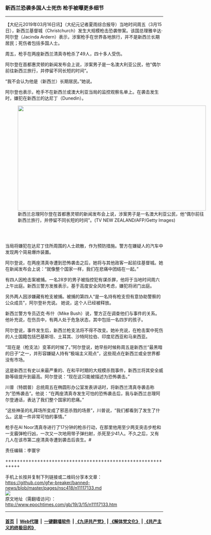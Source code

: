 ### 新西兰恐袭多国人士死伤 枪手被曝更多细节
------------------------

<p>
 【大纪元2019年03月16日讯】（大纪元记者夏雨综合报导）当地时间周五（3月15日），新西兰基督城（Christchurch）发生大规模枪击恐袭惨案。该国总理雅辛达‧阿尔登（Jacinda Ardern）表示，涉案枪手在世界各地旅行，并不是新西兰长期居民；死伤者包括多国人士。
</p>
<p>
 周五，枪手在两座新西兰清真寺枪杀了49人，四十多人受伤。
</p>
<p>
 阿尔登在首都惠灵顿的新闻发布会上说，涉案男子是一名澳大利亚公民，他“偶尔前往新西兰旅行，并停留不同长短的时间”。
</p>
<p>
 “我不会认为他是（新西兰）长期居民。”她说。
</p>
<p>
 阿尔登也表示，枪手不在新西兰或澳大利亚当局的监控观察名单上。在袭击发生时，嫌犯在新西兰的达尼丁（Dunedin）。
</p>
<figure class="wp-caption aligncenter" id="attachment_11117138" style="width: 600px">
 <a href="http://i.epochtimes.com/assets/uploads/2019/03/GettyImages-1130604686-1.jpg">
  <img alt="" class="size-large wp-image-11117138" height="336" src="http://i.epochtimes.com/assets/uploads/2019/03/GettyImages-1130604686-1-600x336.jpg" width="600"/>
 </a>
 <br/><figcaption class="wp-caption-text">
  新西兰总理阿尔登在首都惠灵顿的新闻发布会上说，涉案男子是一名澳大利亚公民，他“偶尔前往新西兰旅行，并停留不同长短的时间”。(TV NEW ZEALAND/AFP/Getty Images)
 </figcaption><br/>
</figure><br/>
<p>
 当局将嫌犯在达尼丁住所周围的人士疏散，作为预防措施。警方在嫌疑人的汽车中发现两个简易爆炸装置。
</p>
<p>
 阿尔登说，在两座清真寺遭到恐怖袭击之后，她将与其他政客一起前往基督城。她在新闻发布会上说：“就像整个国家一样，我们在悲痛中团结在一起。”
</p>
<p>
 有四人因枪击案被捕。一名28岁的男子被指控犯有谋杀罪，他将于当地时间周六上午出庭。新西兰警方发推表示，基于高度安全风险考虑，嫌犯将闭门出庭。
</p>
<p>
 另外两人因涉嫌藏有枪支被捕。被捕的第四人“是一名持有枪支但有意协助警察的公众成员”，阿尔登补充说。 她说，这个人已经被释放。
</p>
<p>
 新西兰警方专员迈克‧布什（Mike Bush）说，警方正在调查他们与事件的关系。他补充说，在伤员中，有两人处于危急状态，其中包括一名四岁的孩子。
</p>
<p>
 阿尔登说，事件发生后，新西兰枪支法将不得不改变。她补充说，在枪击案中死伤的人士国籍包括巴基斯坦、土耳其、沙特阿拉伯、印度尼西亚和马来西亚。
</p>
<p>
 “现在是（枪支法）变革的时候了。”阿尔登说，她早些时候称周五是新西兰“最黑暗的日子”之一，并形容嫌疑人持有“极端主义观点”，这些观点在新西兰或全世界都没有市场。
</p>
<p>
 这是新西兰有史以来最严重的、在和平时期的大规模杀戮事件，新西兰将其安全威胁等级提升到最高。阿尔登说：“现在这只能被描述为恐怖袭击。”
</p>
<p>
 川普（特朗普）总统周五在椭圆形办公室发表讲话时，将新西兰清真寺袭击称为“恐怖袭击”。他说：“在两座清真寺发生可怕的恐怖袭击后，我与新西兰总理阿尔登通话，表达了我们整个国家的悲痛。”
</p>
<p>
 “这些神圣的礼拜场所变成了邪恶杀戮的场景”，川普说，“我们都看到了发生了什么。这是一件非常可怕的事情。”
</p>
<p>
 枪手在Al Noor清真寺进行了17分钟的枪杀行动，在那里他用至少两支突击步枪和一支霰弹枪行凶，一次又一次地用带子弹扫射，杀死至少41人。不久之后，又有几人在该市第二座清真寺遭到袭击后丧生。#
</p>
<p>
 责任编辑：李寰宇
</p>
<p>
</p>

+++++++++++++++++++++++++++++++++++++++++++++++++++++++++++<br/><br/>
手机上长按并复制下列链接或二维码分享本文章：<br/>
https://github.com/gfw-breaker/banned-news/blob/master/pages/nsc418/n11117133.md <br/>
<a href='https://github.com/gfw-breaker/banned-news/blob/master/pages/nsc418/n11117133.md'><img src='https://github.com/gfw-breaker/banned-news/blob/master/pages/nsc418/n11117133.md.png'/></a> <br/>
原文地址（需翻墙访问）：http://www.epochtimes.com/gb/19/3/15/n11117133.htm


------------------------
#### [首页](https://github.com/gfw-breaker/banned-news/blob/master/README.md) &nbsp;|&nbsp; [Web代理](https://github.com/labour-camp/helloworld) &nbsp;|&nbsp; [一键翻墙软件](https://github.com/gfw-breaker/nogfw/blob/master/README.md) &nbsp;| [《九评共产党》](https://github.com/gfw-breaker/9ping.md/blob/master/README.md#九评之一评共产党是什么) | [《解体党文化》](https://github.com/gfw-breaker/jtdwh.md/blob/master/README.md) | [《共产主义的终极目的》](https://github.com/gfw-breaker/gczydzjmd.md/blob/master/README.md)

